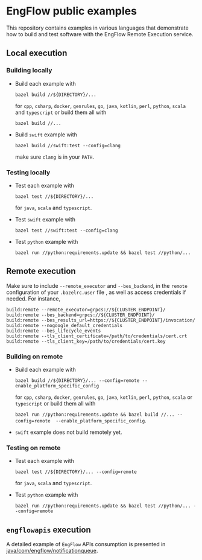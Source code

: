 # EngFlow public examples

This repository contains examples in various languages that demonstrate how to
build and test software with the EngFlow Remote Execution service.

## Local execution
### Building locally

- Build each example with  

  `bazel build //${DIRECTORY}/...`  

  for `cpp`,  `csharp`, `docker`, `genrules`, `go`, `java`, `kotlin`, `perl`, `python`, `scala` and `typescript` or build them all with  
  
  `bazel build //...`
- Build `swift` example with  
  
  `bazel build //swift:test --config=clang` 
  
  make sure `clang` is in your `PATH`.

### Testing locally

- Test each example with

  `bazel test //${DIRECTORY}/...`  

  for `java`, `scala` and `typescript`.

- Test `swift` example with

  `bazel test //swift:test --config=clang`

- Test `python` example with

  `bazel run //python:requirements.update && bazel test //python/...`

## Remote execution

Make sure to include `--remote_executor` and `--bes_backend`, in the `remote` configuration of your `.bazelrc.user` file , as well as access credentials if needed. For instance,

```bzl
build:remote --remote_executor=grpcs://${CLUSTER_ENDPOINT}/
build:remote --bes_backend=grpcs://${CLUSTER_ENDPOINT}/
build:remote --bes_results_url=https://${CLUSTER_ENDPOINT}/invocation/
build:remote --nogoogle_default_credentials
build:remote --bes_lifecycle_events
build:remote --tls_client_certificate=/path/to/credentials/cert.crt
build:remote --tls_client_key=/path/to/credentials/cert.key
```
### Building on remote


- Build each example with  

  `bazel build //${DIRECTORY}/... --config=remote --enable_platform_specific_config` 
  
  for `cpp`,  `csharp`, `docker`, `genrules`, `go`, `java`, `kotlin`, `perl`, `python`, `scala` or `typescript` or build them all with  
  
  `bazel run //python:requirements.update && bazel build //... --config=remote  --enable_platform_specific_config`.
- `swift` example does not build remotely yet.

### Testing on remote

- Test each example with

  `bazel test //${DIRECTORY}/... --config=remote`  

  for `java`, `scala` and `typescript`.

- Test `python` example with

  `bazel run //python:requirements.update && bazel test //python/... --config=remote`


## `engflowapis` execution

A detailed example of `EngFlow` APIs consumption is presented in [java/com/engflow/notificationqueue][1].

[1]: java/com/engflow/notificationqueue/README.md